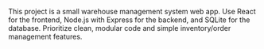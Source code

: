 <!-- Use this file to provide workspace-specific custom instructions to Copilot. For more details, visit https://code.visualstudio.com/docs/copilot/copilot-customization#_use-a-githubcopilotinstructionsmd-file -->

This project is a small warehouse management system web app. Use React for the frontend, Node.js with Express for the backend, and SQLite for the database. Prioritize clean, modular code and simple inventory/order management features.
